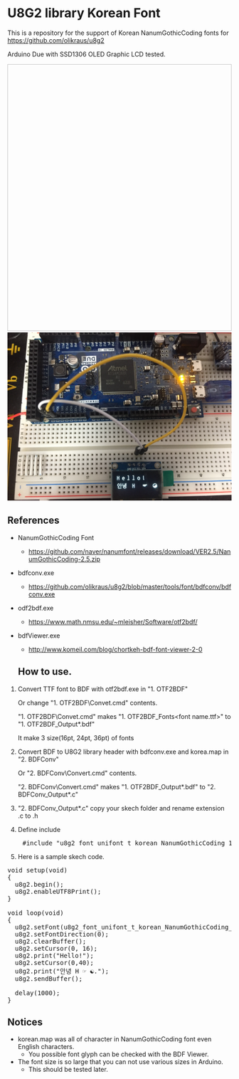 ﻿# U8G2 library Korean Font
This is a repository for the support of Korean NanumGothicCoding fonts for https://github.com/olikraus/u8g2

Arduino Due with SSD1306 OLED Graphic LCD tested.

<img width="800" height="600">![Hangul test with Arduino Due](/U8G2_Hangul.JPG)</img>

  ## References

* NanumGothicCoding Font
  * https://github.com/naver/nanumfont/releases/download/VER2.5/NanumGothicCoding-2.5.zip

* bdfconv.exe
  * https://github.com/olikraus/u8g2/blob/master/tools/font/bdfconv/bdfconv.exe

* odf2bdf.exe
  * https://www.math.nmsu.edu/~mleisher/Software/otf2bdf/

* bdfViewer.exe
  * http://www.komeil.com/blog/chortkeh-bdf-font-viewer-2-0


  ## How to use.

1. Convert TTF font to BDF with otf2bdf.exe in "1. OTF2BDF"

	Or change "1. OTF2BDF\Convet.cmd" contents.
    
	"1. OTF2BDF\Convet.cmd" makes "1. OTF2BDF\_Fonts\<font name.ttf>" to "1. OTF2BDF\_Output\*.bdf"
	
    It make 3 size(16pt, 24pt, 36pt) of fonts

2. Convert BDF to U8G2 library header with bdfconv.exe and korea.map in "2. BDFConv"

	Or "2. BDFConv\Convert.cmd" contents.
	
    "2. BDFConv\Convert.cmd" makes "1. OTF2BDF\_Output\*.bdf" to "2. BDFConv\_Output\*.c"


3. "2. BDFConv\_Output\*.c" copy your skech folder and rename extension .c to .h


4. Define include

<pre>
    #include "u8g2_font_unifont_t_korean_NanumGothicCoding_16.h"
</pre>

5. Here is a sample skech code.

<pre>
void setup(void) 
{
  u8g2.begin();
  u8g2.enableUTF8Print();
}

void loop(void) 
{
  u8g2.setFont(u8g2_font_unifont_t_korean_NanumGothicCoding_16);
  u8g2.setFontDirection(0);
  u8g2.clearBuffer();
  u8g2.setCursor(0, 16);
  u8g2.print("Hello!");
  u8g2.setCursor(0,40);
  u8g2.print("안녕 H ☞ ☯.");	
  u8g2.sendBuffer();
  
  delay(1000);
}
</pre>


  ## Notices
* korean.map was all of character in NanumGothicCoding font even English characters.
  * You possible font glyph can be checked with the BDF Viewer.
* The font size is so large that you can not use various sizes in Arduino.
  * This should be tested later.